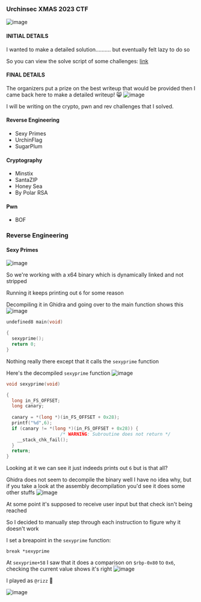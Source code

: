 <h3> Urchinsec XMAS 2023 CTF </h3>

![image](https://github.com/h4ckyou/h4ckyou.github.io/assets/127159644/1f0815f9-8bb1-4c87-b612-69c1107d0b7d)

#### INITIAL DETAILS 
I wanted to make a detailed solution.......... but eventually felt lazy to do so

So you can view the solve script of some challenges: [link](https://github.com/h4ckyou/h4ckyou.github.io/blob/main/posts/ctf/urchinsec23/)

#### FINAL DETAILS

The organizers put a prize on the best writeup that would be provided then I came back here to make a detailed writeup! 😸
![image](https://github.com/h4ckyou/h4ckyou.github.io/assets/127159644/9bb0ac0c-75a0-4ec9-af40-f11731fce45f)

I will be writing on the crypto, pwn and rev challenges that I solved.

#### Reverse Engineering
- Sexy Primes
- UrchinFlag
- SugarPlum

#### Cryptography
- Minstix
- SantaZIP
- Honey Sea
- By Polar RSA

#### Pwn
- BOF

### Reverse Engineering

#### Sexy Primes
![image](https://github.com/h4ckyou/h4ckyou.github.io/assets/127159644/de1ea3d1-5038-47b5-b4ac-6bfd76fac54b)

So we're working with a x64 binary which is dynamically linked and not stripped

Running it keeps printing out `6` for some reason

Decompiling it in Ghidra and going over to the main function shows this
![image](https://github.com/h4ckyou/h4ckyou.github.io/assets/127159644/21b121cb-880e-4edf-8707-537536dfbd1e)

```c
undefined8 main(void)

{
  sexyprime();
  return 0;
}
```

Nothing really there except that it calls the `sexyprime` function

Here's the decompiled `sexyprime` function
![image](https://github.com/h4ckyou/h4ckyou.github.io/assets/127159644/4918dd40-aede-41e4-a019-a9664fdeee65)

```c
void sexyprime(void)

{
  long in_FS_OFFSET;
  long canary;
  
  canary = *(long *)(in_FS_OFFSET + 0x28);
  printf("%d",6);
  if (canary != *(long *)(in_FS_OFFSET + 0x28)) {
                    /* WARNING: Subroutine does not return */
    __stack_chk_fail();
  }
  return;
}
```

Looking at it we can see it just indeeds prints out `6` but is that all?

Ghidra does not seem to decompile the binary well I have no idea why, but if you take a look at the assembly decompilation you'd see it does some other stuffs
![image](https://github.com/h4ckyou/h4ckyou.github.io/assets/127159644/6a146c4f-af52-441d-86d9-78a6c99f0ffb)

At some point it's supposed to receive user input but that check isn't being reached

So I decided to manually step through each instruction to figure why it doesn't work

I set a breapoint in the `sexyprime` function:

```
break *sexyprime
```

At `sexyprime+58` I saw that it does a comparison on `$rbp-0x80` to `0x6`, checking the current value shows it's right
![image](https://github.com/h4ckyou/h4ckyou.github.io/assets/127159644/390db2f2-9c3b-4402-8431-374f484a018a)



I played as `@rizz` 🙂

![image](https://github.com/h4ckyou/h4ckyou.github.io/assets/127159644/aa3e5b95-6373-493f-9ce9-c69069021017)
